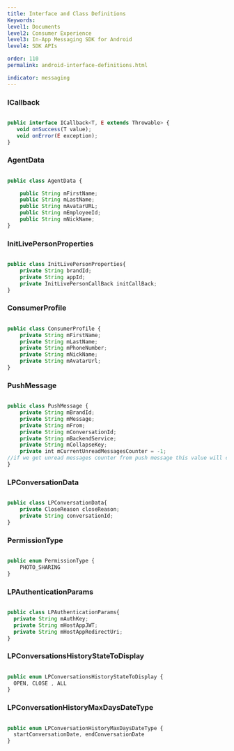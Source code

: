 ```yaml
---
title: Interface and Class Definitions
Keywords:
level1: Documents
level2: Consumer Experience
level3: In-App Messaging SDK for Android
level4: SDK APIs

order: 110
permalink: android-interface-definitions.html

indicator: messaging
---
```


### ICallback

```javascript

public interface ICallback<T, E extends Throwable> {
   void onSuccess(T value);
   void onError(E exception);
}
```

### AgentData

```javascript

public class AgentData {

    public String mFirstName;
    public String mLastName;
    public String mAvatarURL;
    public String mEmployeeId;
    public String mNickName;
}
```



### InitLivePersonProperties

```javascript

public class InitLivePersonProperties{
    private String brandId;
    private String appId;
    private InitLivePersonCallBack initCallBack;
}
```


### ConsumerProfile

```javascript

public class ConsumerProfile {
    private String mFirstName;
    private String mLastName;
    private String mPhoneNumber;
    private String mNickName;
    private String mAvatarUrl;
}
```

### PushMessage

```javascript

public class PushMessage {
    private String mBrandId;
    private String mMessage;
    private String mFrom;
    private String mConversationId;
    private String mBackendService;
    private String mCollapseKey;
    private int mCurrentUnreadMessagesCounter = -1;
//if we get unread messages counter from push message this value will contain it.
}
```

### LPConversationData


```javascript

public class LPConversationData{
    private CloseReason closeReason;
    private String conversationId;
}
```  

### PermissionType


```javascript

public enum PermissionType {
  	PHOTO_SHARING
}  
```

### LPAuthenticationParams

```javascript

public class LPAuthenticationParams{
  private String mAuthKey;
  private String mHostAppJWT;
  private String mHostAppRedirectUri;
}
```


### LPConversationsHistoryStateToDisplay

```javascript

public enum LPConversationsHistoryStateToDisplay {
  OPEN, CLOSE , ALL
}

```


### LPConversationHistoryMaxDaysDateType

```javascript

public enum LPConversationHistoryMaxDaysDateType {
  startConversationDate, endConversationDate
}


```
